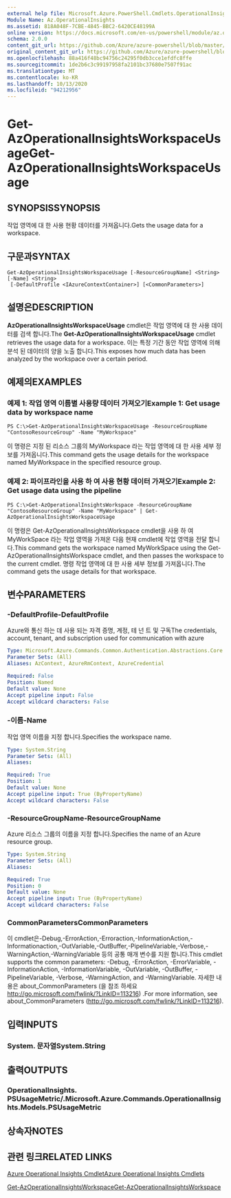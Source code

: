 ```yaml
---
external help file: Microsoft.Azure.PowerShell.Cmdlets.OperationalInsights.dll-Help.xml
Module Name: Az.OperationalInsights
ms.assetid: 818A048F-7CBE-4845-BBC2-6420CE48199A
online version: https://docs.microsoft.com/en-us/powershell/module/az.operationalinsights/get-azoperationalinsightsworkspaceusage
schema: 2.0.0
content_git_url: https://github.com/Azure/azure-powershell/blob/master/src/OperationalInsights/OperationalInsights/help/Get-AzOperationalInsightsWorkspaceUsage.md
original_content_git_url: https://github.com/Azure/azure-powershell/blob/master/src/OperationalInsights/OperationalInsights/help/Get-AzOperationalInsightsWorkspaceUsage.md
ms.openlocfilehash: 88a416f48bc94756c24295f0db3cce1efdfc8ffe
ms.sourcegitcommit: 1de2b6c3c99197958fa2101bc37680e7507f91ac
ms.translationtype: MT
ms.contentlocale: ko-KR
ms.lasthandoff: 10/13/2020
ms.locfileid: "94212956"
---
```

# <span data-ttu-id="dc7e6-101">Get-AzOperationalInsightsWorkspaceUsage</span><span class="sxs-lookup"><span data-stu-id="dc7e6-101">Get-AzOperationalInsightsWorkspaceUsage</span></span>

## <span data-ttu-id="dc7e6-102">SYNOPSIS</span><span class="sxs-lookup"><span data-stu-id="dc7e6-102">SYNOPSIS</span></span>
<span data-ttu-id="dc7e6-103">작업 영역에 대 한 사용 현황 데이터를 가져옵니다.</span><span class="sxs-lookup"><span data-stu-id="dc7e6-103">Gets the usage data for a workspace.</span></span>

## <span data-ttu-id="dc7e6-104">구문과</span><span class="sxs-lookup"><span data-stu-id="dc7e6-104">SYNTAX</span></span>

```
Get-AzOperationalInsightsWorkspaceUsage [-ResourceGroupName] <String> [-Name] <String>
 [-DefaultProfile <IAzureContextContainer>] [<CommonParameters>]
```

## <span data-ttu-id="dc7e6-105">설명은</span><span class="sxs-lookup"><span data-stu-id="dc7e6-105">DESCRIPTION</span></span>
<span data-ttu-id="dc7e6-106">**AzOperationalInsightsWorkspaceUsage** cmdlet은 작업 영역에 대 한 사용 데이터를 검색 합니다.</span><span class="sxs-lookup"><span data-stu-id="dc7e6-106">The **Get-AzOperationalInsightsWorkspaceUsage** cmdlet retrieves the usage data for a workspace.</span></span>
<span data-ttu-id="dc7e6-107">이는 특정 기간 동안 작업 영역에 의해 분석 된 데이터의 양을 노출 합니다.</span><span class="sxs-lookup"><span data-stu-id="dc7e6-107">This exposes how much data has been analyzed by the workspace over a certain period.</span></span>

## <span data-ttu-id="dc7e6-108">예제의</span><span class="sxs-lookup"><span data-stu-id="dc7e6-108">EXAMPLES</span></span>

### <span data-ttu-id="dc7e6-109">예제 1: 작업 영역 이름별 사용량 데이터 가져오기</span><span class="sxs-lookup"><span data-stu-id="dc7e6-109">Example 1: Get usage data by workspace name</span></span>
```
PS C:\>Get-AzOperationalInsightsWorkspaceUsage -ResourceGroupName "ContosoResourceGroup" -Name "MyWorkspace"
```

<span data-ttu-id="dc7e6-110">이 명령은 지정 된 리소스 그룹의 MyWorkspace 라는 작업 영역에 대 한 사용 세부 정보를 가져옵니다.</span><span class="sxs-lookup"><span data-stu-id="dc7e6-110">This command gets the usage details for the workspace named MyWorkspace in the specified resource group.</span></span>

### <span data-ttu-id="dc7e6-111">예제 2: 파이프라인을 사용 하 여 사용 현황 데이터 가져오기</span><span class="sxs-lookup"><span data-stu-id="dc7e6-111">Example 2: Get usage data using the pipeline</span></span>
```
PS C:\>Get-AzOperationalInsightsWorkspace -ResourceGroupName "ContosoResourceGroup" -Name "MyWorkspace" | Get-AzOperationalInsightsWorkspaceUsage
```

<span data-ttu-id="dc7e6-112">이 명령은 Get-AzOperationalInsightsWorkspace cmdlet을 사용 하 여 MyWorkSpace 라는 작업 영역을 가져온 다음 현재 cmdlet에 작업 영역을 전달 합니다.</span><span class="sxs-lookup"><span data-stu-id="dc7e6-112">This command gets the workspace named MyWorkSpace using the Get-AzOperationalInsightsWorkspace cmdlet, and then passes the workspace to the current cmdlet.</span></span>
<span data-ttu-id="dc7e6-113">명령 작업 영역에 대 한 사용 세부 정보를 가져옵니다.</span><span class="sxs-lookup"><span data-stu-id="dc7e6-113">The command gets the usage details for that workspace.</span></span>

## <span data-ttu-id="dc7e6-114">변수</span><span class="sxs-lookup"><span data-stu-id="dc7e6-114">PARAMETERS</span></span>

### <span data-ttu-id="dc7e6-115">-DefaultProfile</span><span class="sxs-lookup"><span data-stu-id="dc7e6-115">-DefaultProfile</span></span>
<span data-ttu-id="dc7e6-116">Azure와 통신 하는 데 사용 되는 자격 증명, 계정, 테 넌 트 및 구독</span><span class="sxs-lookup"><span data-stu-id="dc7e6-116">The credentials, account, tenant, and subscription used for communication with azure</span></span>

```yaml
Type: Microsoft.Azure.Commands.Common.Authentication.Abstractions.Core.IAzureContextContainer
Parameter Sets: (All)
Aliases: AzContext, AzureRmContext, AzureCredential

Required: False
Position: Named
Default value: None
Accept pipeline input: False
Accept wildcard characters: False
```

### <span data-ttu-id="dc7e6-117">-이름</span><span class="sxs-lookup"><span data-stu-id="dc7e6-117">-Name</span></span>
<span data-ttu-id="dc7e6-118">작업 영역 이름을 지정 합니다.</span><span class="sxs-lookup"><span data-stu-id="dc7e6-118">Specifies the workspace name.</span></span>

```yaml
Type: System.String
Parameter Sets: (All)
Aliases:

Required: True
Position: 1
Default value: None
Accept pipeline input: True (ByPropertyName)
Accept wildcard characters: False
```

### <span data-ttu-id="dc7e6-119">-ResourceGroupName</span><span class="sxs-lookup"><span data-stu-id="dc7e6-119">-ResourceGroupName</span></span>
<span data-ttu-id="dc7e6-120">Azure 리소스 그룹의 이름을 지정 합니다.</span><span class="sxs-lookup"><span data-stu-id="dc7e6-120">Specifies the name of an Azure resource group.</span></span>

```yaml
Type: System.String
Parameter Sets: (All)
Aliases:

Required: True
Position: 0
Default value: None
Accept pipeline input: True (ByPropertyName)
Accept wildcard characters: False
```

### <span data-ttu-id="dc7e6-121">CommonParameters</span><span class="sxs-lookup"><span data-stu-id="dc7e6-121">CommonParameters</span></span>
<span data-ttu-id="dc7e6-122">이 cmdlet은-Debug,-ErrorAction,-Erroraction,-InformationAction,-Informationaction,-OutVariable,-OutBuffer,-PipelineVariable,-Verbose,-WarningAction,-WarningVariable 등의 공통 매개 변수를 지원 합니다.</span><span class="sxs-lookup"><span data-stu-id="dc7e6-122">This cmdlet supports the common parameters: -Debug, -ErrorAction, -ErrorVariable, -InformationAction, -InformationVariable, -OutVariable, -OutBuffer, -PipelineVariable, -Verbose, -WarningAction, and -WarningVariable.</span></span> <span data-ttu-id="dc7e6-123">자세한 내용은 about_CommonParameters (을 참조 하세요 http://go.microsoft.com/fwlink/?LinkID=113216) .</span><span class="sxs-lookup"><span data-stu-id="dc7e6-123">For more information, see about_CommonParameters (http://go.microsoft.com/fwlink/?LinkID=113216).</span></span>

## <span data-ttu-id="dc7e6-124">입력</span><span class="sxs-lookup"><span data-stu-id="dc7e6-124">INPUTS</span></span>

### <span data-ttu-id="dc7e6-125">System. 문자열</span><span class="sxs-lookup"><span data-stu-id="dc7e6-125">System.String</span></span>

## <span data-ttu-id="dc7e6-126">출력</span><span class="sxs-lookup"><span data-stu-id="dc7e6-126">OUTPUTS</span></span>

### <span data-ttu-id="dc7e6-127">OperationalInsights. PSUsageMetric/.</span><span class="sxs-lookup"><span data-stu-id="dc7e6-127">Microsoft.Azure.Commands.OperationalInsights.Models.PSUsageMetric</span></span>

## <span data-ttu-id="dc7e6-128">상속자</span><span class="sxs-lookup"><span data-stu-id="dc7e6-128">NOTES</span></span>

## <span data-ttu-id="dc7e6-129">관련 링크</span><span class="sxs-lookup"><span data-stu-id="dc7e6-129">RELATED LINKS</span></span>

[<span data-ttu-id="dc7e6-130">Azure Operational Insights Cmdlet</span><span class="sxs-lookup"><span data-stu-id="dc7e6-130">Azure Operational Insights Cmdlets</span></span>](./Az.OperationalInsights.md)

[<span data-ttu-id="dc7e6-131">Get-AzOperationalInsightsWorkspace</span><span class="sxs-lookup"><span data-stu-id="dc7e6-131">Get-AzOperationalInsightsWorkspace</span></span>](./Get-AzOperationalInsightsWorkspace.md)


